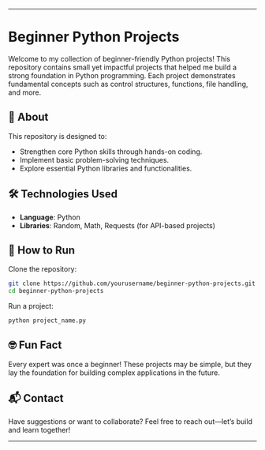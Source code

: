 
---

# Beginner Python Projects  

Welcome to my collection of beginner-friendly Python projects! This repository contains small yet impactful projects that helped me build a strong foundation in Python programming. Each project demonstrates fundamental concepts such as control structures, functions, file handling, and more.  

## 📝 About  

This repository is designed to:  
- Strengthen core Python skills through hands-on coding.  
- Implement basic problem-solving techniques.  
- Explore essential Python libraries and functionalities.  
  

## 🛠️ Technologies Used  

- **Language**: Python  
- **Libraries**: Random, Math, Requests (for API-based projects)  

## 🔧 How to Run  

Clone the repository:  

```bash  
git clone https://github.com/yourusername/beginner-python-projects.git  
cd beginner-python-projects  
```  

Run a project:  

```bash  
python project_name.py  
```  

## 🤓 Fun Fact  

Every expert was once a beginner! These projects may be simple, but they lay the foundation for building complex applications in the future.  

## 📬 Contact  

Have suggestions or want to collaborate? Feel free to reach out—let’s build and learn together!  

---

